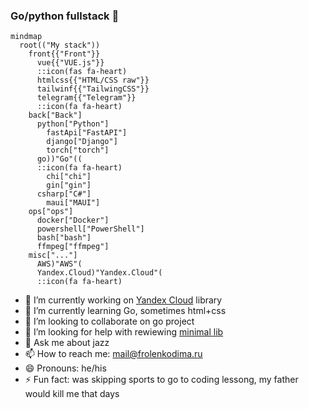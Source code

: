 ### Go/python fullstack 👋

```mermaid
mindmap
  root(("My stack"))
    front{{"Front"}}
      vue{{"VUE.js"}}
      ::icon(fas fa-heart)
      htmlcss{{"HTML/CSS raw"}}
      tailwinf{{"TailwingCSS"}}
      telegram{{"Telegram"}}
      ::icon(fa fa-heart)
    back["Back"]
      python["Python"]
        fastApi["FastAPI"]
        django["Django"]
        torch["torch"]
      go))"Go"((
      ::icon(fa fa-heart)
        chi["chi"]
        gin["gin"]
      csharp["C#"]
        maui["MAUI"]
    ops["ops"]
      docker["Docker"]
      powershell["PowerShell"]
      bash["bash"]
      ffmpeg["ffmpeg"]
    misc["..."]
      AWS)"AWS"(
      Yandex.Cloud)"Yandex.Cloud"(
      ::icon(fa fa-heart)
```

- 🔭 I’m currently working on [Yandex Cloud](https://cloud.yandex.ru) library
- 🌱 I’m currently learning Go, sometimes html+css
- 👯 I’m looking to collaborate on go project
- 🤔 I’m looking for help with rewiewing [minimal lib](https://github.com/thefrol/minimal)
- 💬 Ask me about jazz
- 📫 How to reach me: mail@frolenkodima.ru
- 😄 Pronouns: he/his
- ⚡ Fun fact: was skipping sports to go to coding lessong, my father would kill me that days
